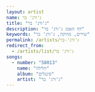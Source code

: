 ```yaml
---
layout: artist
name: ג'ורג' בר
title: "ג'ורג' בר"
description: "דף האמן ג'ורג' בר"
keywords: "שירים, מוזיקה, ג'ורג' בר"
permalink: /artists/ג'ורג'-בר
redirect_from:
  - /artists/list/ג'ורג' בר
songs:
  - number: "58013"
    name: "הלילה"
    album: "סינגלים"
    artist: "ג'ורג' בר"
---
```

